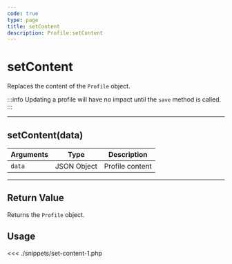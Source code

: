```yaml
---
code: true
type: page
title: setContent
description: Profile:setContent
---
```


# setContent

Replaces the content of the `Profile` object.

:::info
Updating a profile will have no impact until the `save` method is called.
:::

---

## setContent(data)

| Arguments | Type        | Description     |
| --------- | ----------- | --------------- |
| `data`    | JSON Object | Profile content |

---

## Return Value

Returns the `Profile` object.

## Usage

<<< ./snippets/set-content-1.php
